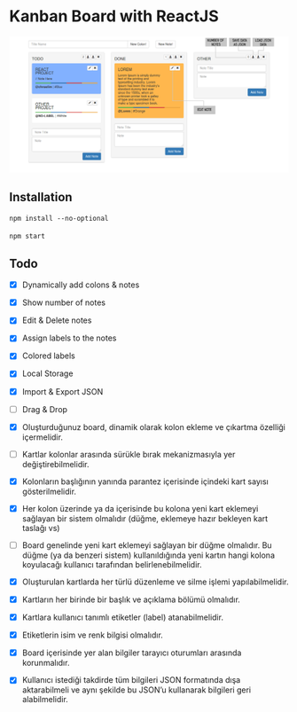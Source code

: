 # Kanban Board with ReactJS

![DEMO](pngs/main.png)


## Installation
```
npm install --no-optional

npm start
```
## Todo

- [x] Dynamically add colons & notes
- [x] Show number of notes
- [x] Edit & Delete notes
- [x] Assign labels to the notes
- [x] Colored labels
- [x] Local Storage
- [x] Import & Export JSON
- [ ] Drag & Drop


- [x] Oluşturduğunuz board, dinamik olarak kolon ekleme ve çıkartma özelliği
içermelidir.
- [ ] Kartlar kolonlar arasında sürükle bırak mekanizmasıyla yer
değiştirebilmelidir.
- [x] Kolonların başlığının yanında parantez içerisinde içindeki kart sayısı
gösterilmelidir.
- [x] Her kolon üzerinde ya da içerisinde bu kolona yeni kart eklemeyi sağlayan bir
sistem olmalıdır (düğme, eklemeye hazır bekleyen kart taslağı vs)
- [ ] Board genelinde yeni kart eklemeyi sağlayan bir düğme olmalıdır. Bu düğme
(ya da benzeri sistem) kullanıldığında yeni kartın hangi kolona koyulacağı
kullanıcı tarafından belirlenebilmelidir.
- [x] Oluşturulan kartlarda her türlü düzenleme ve silme işlemi yapılabilmelidir.
- [x] Kartların her birinde bir başlık ve açıklama bölümü olmalıdır.
- [x] Kartlara kullanıcı tanımlı etiketler (label) atanabilmelidir.
- [x] Etiketlerin isim ve renk bilgisi olmalıdır.
- [x] Board içerisinde yer alan bilgiler tarayıcı oturumları arasında korunmalıdır.
- [x] Kullanıcı istediği takdirde tüm bilgileri JSON formatında dışa aktarabilmeli ve
aynı şekilde bu JSON’u kullanarak bilgileri geri alabilmelidir.

